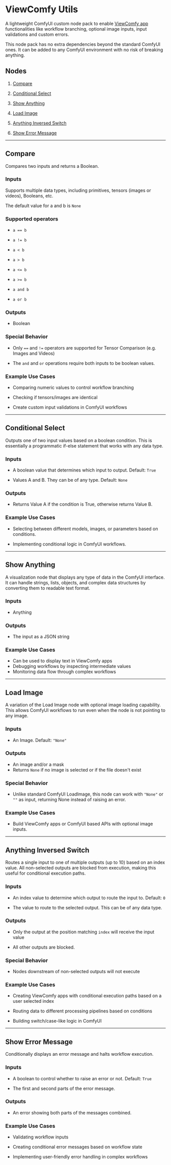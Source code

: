 # ViewComfy Utils

A lightweight ComfyUI custom node pack to enable [ViewComfy app](https://github.com/ViewComfy/ViewComfy) functionalities like workflow branching, optional image inputs, input validations and custom errors. 

This node pack has no extra dependencies beyond the standard ComfyUI ones. It can be added to any ComfyUI environment with no risk of breaking anything.

## Nodes

1. [Compare](#compare)

2. [Conditional Select](#conditional-select)

3. [Show Anything](#show-anything)

4. [Load Image](#load-image)

5. [Anything Inversed Switch](#anything-inversed-switch)

6. [Show Error Message](#show-error-message)

  

---

  

## Compare

Compares two inputs and returns a Boolean. 

### Inputs
Supports multiple data types, including primitives, tensors (images or videos), Booleans, etc. 

The default value for a and b is `None`

### Supported operators

-  `a == b`

-  `a != b`

-  `a < b`

-  `a > b` 

-  `a <= b` 

-  `a >= b`

-  `a and b`

-  `a or b` 

  
### Outputs

-  Boolean

### Special Behavior

- Only `==` and `!=` operators are supported for Tensor Comparison (e.g. Images and Videos)

-  The `and` and `or` operations require both inputs to be boolean values.

  

### Example Use Cases

- Comparing numeric values to control workflow branching

- Checking if tensors/images are identical

- Create custom input validations in ComfyUI workflows 

---

  

## Conditional Select

Outputs one of two input values based on a boolean condition. This is essentially a programmatic if-else statement that works with any data type.

  

### Inputs

- A boolean value that determines which input to output. Default: `True`

- Values A and B. They can be of any type. Default: `None`


### Outputs

-  Returns Value A if the condition is True, otherwise returns Value B.

### Example Use Cases

- Selecting between different models, images, or parameters based on conditions.

- Implementing conditional logic in ComfyUI workflows. 

  

---

  

## Show Anything

A visualization node that displays any type of data in the ComfyUI interface. It can handle strings, lists, objects, and complex data structures by converting them to readable text format.


### Inputs

-  Anything


### Outputs

-  The input as a JSON string
  

### Example Use Cases

- Can be used to display text in ViewComfy apps
- Debugging workflows by inspecting intermediate values
- Monitoring data flow through complex workflows

 
---

  

## Load Image

A variation of the Load Image node with optional image loading capability. This allows ComfyUI workflows to run even when the node is not pointing to any image.  

### Inputs

- An Image. Default: `"None"`

  

### Outputs

- An image and/or a mask
- Returns `None` if no image is selected or if the file doesn't exist

  

### Special Behavior

-  Unlike standard ComfyUI LoadImage, this node can work with `"None"` or `""` as input, returning None instead of raising an error.
  

### Example Use Cases

- Build ViewComfy apps or ComfyUI based APIs with optional image inputs.

  

---

  

## Anything Inversed Switch

Routes a single input to one of multiple outputs (up to 10) based on an index value. All non-selected outputs are blocked from execution, making this useful for conditional execution paths. 

### Inputs

- An index value to determine which output to route the input to. Default: `0`

- The value to route to the selected output. This can be of any data type.
  

### Outputs

- Only the output at the position matching `index` will receive the input value

- All other outputs are blocked. 

  

### Special Behavior

-  Nodes downstream of non-selected outputs will not execute
  

### Example Use Cases

- Creating ViewComfy apps with conditional execution paths based on a user selected index

- Routing data to different processing pipelines based on conditions

- Building switch/case-like logic in ComfyUI

  

---

  

## Show Error Message

Conditionally displays an error message and halts workflow execution. 

  

### Inputs

- A boolean to control whether to raise an error or not. Default: `True`

- The first and second parts of the error message. 


### Outputs

-  An error showing both parts of the messages combined. 
  

### Example Use Cases

- Validating workflow inputs

- Creating conditional error messages based on workflow state

- Implementing user-friendly error handling in complex workflows

